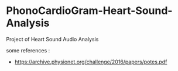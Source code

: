 # PhonoCardioGram-Heart-Sound-Analysis
Project of Heart Sound Audio Analysis


some references : 
* https://archive.physionet.org/challenge/2016/papers/potes.pdf
